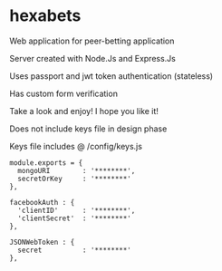 # hexabets
Web application for peer-betting application

Server created with Node.Js and Express.Js

Uses passport and jwt token authentication (stateless)

Has custom form verification 

Take a look and enjoy! I hope you like it!


Does not include keys file in design phase

Keys file includes @ /config/keys.js

    module.exports = {
      mongoURI        : '********',
      secretOrKey     : '********'
    },

    facebookAuth : {
      'clientID'      : '********',
      'clientSecret'  : '********'
    },
    
    JSONWebToken : {
      secret          : '********'
    },
